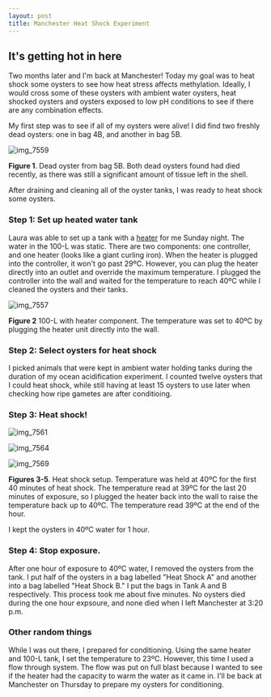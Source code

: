```yaml
---
layout: post
title: Manchester Heat Shock Experiment
---
```


## It's getting hot in here

Two months later and I'm back at Manchester! Today my goal was to heat shock some oysters to see how heat stress affects methylation. Ideally, I would cross some of these oysters with ambient water oysters, heat shocked oysters and oysters exposed to low pH conditions to see if there are any combination effects.

My first step was to see if all of my oysters were alive! I did find two freshly dead oysters: one in bag 4B, and another in bag 5B.

![img_7559](https://user-images.githubusercontent.com/22335838/26999769-897633f4-4d56-11e7-92ee-cb91365dc26b.JPG)

**Figure 1**. Dead oyster from bag 5B. Both dead oysters found had died recently, as there was still a significant amount of tissue left in the shell.

After draining and cleaning all of the oyster tanks, I was ready to heat shock some oysters.

### Step 1: Set up heated water tank

Laura was able to set up a tank with a [heater](https://www.amazon.com/gp/product/B003GVT0V0/ref=od_aui_detailpages00?ie=UTF8&psc=1) for me Sunday night. The water in the 100-L was static. There are two components: one controller, and one heater (looks like a giant curling iron). When the heater is plugged into the controller, it won't go past 29ºC. However, you can plug the heater directly into an outlet and override the maximum temperature. I plugged the controller into the wall and waited for the temperature to reach 40ºC while I cleaned the oysters and their tanks.

![img_7557](https://user-images.githubusercontent.com/22335838/26999908-53ff811e-4d59-11e7-8b3e-06b7d2bbf785.JPG)

**Figure 2** 100-L with heater component. The temperature was set to 40ºC by plugging the heater unit directly into the wall.

### Step 2: Select oysters for heat shock

I picked animals that were kept in ambient water holding tanks during the duration of my ocean acidification experiment. I counted twelve oysters that I could heat shock, while still having at least 15 oysters to use later when checking how ripe gametes are after conditioing.

### Step 3: Heat shock!

![img_7561](https://user-images.githubusercontent.com/22335838/26999931-c9593c02-4d59-11e7-919f-1b054d036820.JPG)

![img_7564](https://user-images.githubusercontent.com/22335838/26999930-c9556474-4d59-11e7-83c9-cb2fcecc315f.JPG)

![img_7569](https://user-images.githubusercontent.com/22335838/26999982-0116a35e-4d5b-11e7-9a13-085fee580f6e.JPG)

**Figures 3-5**. Heat shock setup. Temperature was held at 40ºC for the first 40 minutes of heat shock. The temperature read at 39ºC for the last 20 minutes of exposure, so I plugged the heater back into the wall to raise the temperature back up to 40ºC. The temperature read 39ºC at the end of the hour.

I kept the oysters in 40ºC water for 1 hour.

### Step 4: Stop exposure.

After one hour of exposure to 40ºC water, I removed the oysters from the tank. I put half of the oysters in a bag labelled "Heat Shock A" and another into a bag labelled "Heat Shock B." I put the bags in Tank A and B respectively. This process took me about five minutes. No oysters died during the one hour expsoure, and none died when I left Manchester at 3:20 p.m.

### Other random things

While I was out there, I prepared for conditioning. Using the same heater and 100-L tank, I set the temperature to 23ºC. However, this time I used a flow through system. The flow was put on full blast because I wanted to see if the heater had the capacity to warm the water as it came in. I'll be back at Manchester on Thursday to prepare my oysters for conditioning.
